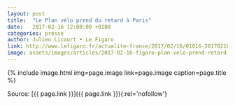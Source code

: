 ```yaml
---
layout: post
title:  "Le Plan vélo prend du retard à Paris"
date:   2017-02-16 12:00:00 +0100
categories: presse
author: Julien Licourt • Le Figaro
link: http://www.lefigaro.fr/actualite-france/2017/02/16/01016-20170216ARTFIG00133-le-plan-velo-prend-du-retard-a-paris.php
image: assets/images/articles/2017-02-16-figaro-plan-velo-prend-retard-paris.jpg
---
```


{% include image.html
            img=page.image
            link=page.image
            caption=page.title
%}

Source: [{{ page.link }}]({{ page.link }}){:rel='nofollow'}

